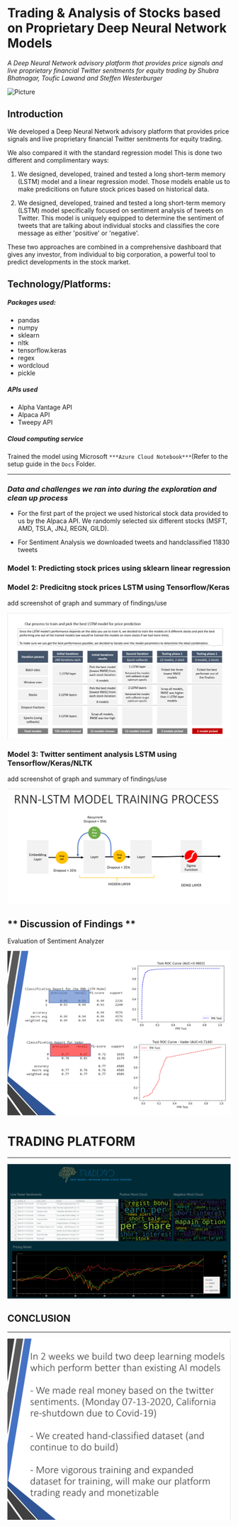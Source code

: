 # Trading & Analysis of Stocks based on Proprietary Deep Neural Network Models

*A Deep Neural Network advisory platform that provides price signals and live proprietary financial Twitter senitments for equity trading by Shubra Bhatnagar, Toufic Lawand and Steffen Westerburger* 

![Picture](https://s3.amazonaws.com/prod-www-blackline-com/blog/wp-content/uploads/2019/01/29163118/A-Conversation-With-BlackLines-Machine-Learning-Experts.jpg)

## **Introduction** 

We developed a Deep Neural Network advisory platform that provides price signals and live proprietary financial Twitter senitments for equity trading.

We also compared it with the standard regression model
This is done two different and complimentary ways:

1) We designed, developed, trained and tested a long short-term memory (LSTM) model and a linear regression model. Those models enable us to make predicitions on future stock prices based on historical data.

2) We designed, developed, trained and tested a long short-term memory (LSTM) model  specifically focused on sentiment analysis of tweets on Twitter. This model is uniquely equipped to determine the sentiment of tweets that are talking about individual stocks and classifies the core message as either 'positive' or 'negative'.

These two approaches are combined in a comprehensive dashboard that gives any investor, from individual to big corporation, a powerful tool to predict developments in the stock market.




## **Technology/Platforms:** 

##### Packages used:


- pandas
- numpy
- sklearn
- nltk
- tensorflow.keras
- regex
- wordcloud
- pickle

##### APIs used

- Alpha Vantage API
- Alpaca API
- Tweepy API

##### Cloud computing service
Trained the model using Microsoft `***Azure Cloud Notebook***`(Refer to the setup guide in the `Docs` Folder.


---

### *Data and challenges we ran into during the exploration and clean up process*

- For the first part of the project we used historical stock data provided to us by the Alpaca API. We randomly selected six different stocks (MSFT, AMD, TSLA, JNJ, REGN, GILD). 

- For Sentiment Analysis we downloaded tweets and handclassified 11830 tweets


### **Model 1: Predicting stock prices using sklearn linear regression**



### **Model 2: Predicitng stock prices LSTM using Tensorflow/Keras**
add screenshot of graph and summary of findings/use

![PricingModelTraining](Images/PricingModelTraining.png)

### **Model 3: Twitter sentiment analysis LSTM using Tensorflow/Keras/NLTK**
add screenshot of graph and summary of findings/use

![SentimentAnalysis](Images/LSTM-SentimentAnalysis.png)

## ** Discussion of Findings **
Evaluation of Sentiment Analyzer

![Comparison_of_Models](Images/comparison_rnn_vader.png)

# TRADING PLATFORM
---

![Dashboard](Images/Dashboard.png)

## CONCLUSION
---


![Dashboard](Images/Conclusion.png)


















